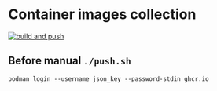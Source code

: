 # Container images collection

[![build and push](https://github.com/raven428/container-images/actions/workflows/build-n-push.yaml/badge.svg)](https://github.com/raven428/container-images/actions/workflows/build-n-push.yaml)

## Before manual `./push.sh`

```shell
podman login --username json_key --password-stdin ghcr.io
```
